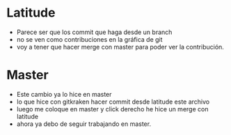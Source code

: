 # Latitude
- Parece ser que los commit que haga desde un branch
- no se ven como contribuciones en la gráfica de git
- voy a tener que hacer merge con master para poder ver la contribución.

# Master
- Este cambio ya lo hice en master
- lo que hice con gitkraken hacer commit desde latitude este archivo
- luego me coloque en master y click derecho he hice un merge con latitude
- ahora ya debo de seguir trabajando en master.

